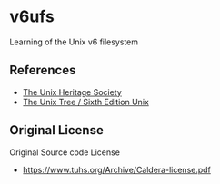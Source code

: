 # v6ufs
Learning of the Unix v6 filesystem

## References

- [The Unix Heritage Society](https://www.tuhs.org/)
- [The Unix Tree / Sixth Edition Unix](https://minnie.tuhs.org/cgi-bin/utree.pl?file=V6)

## Original License

Original Source code License

- https://www.tuhs.org/Archive/Caldera-license.pdf
